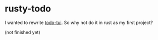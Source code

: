 # rusty-todo

I wanted to rewrite [todo-tui](https://github.com/egujito/todo-tui). So why not do it in rust as my first project?

(not finished yet)
